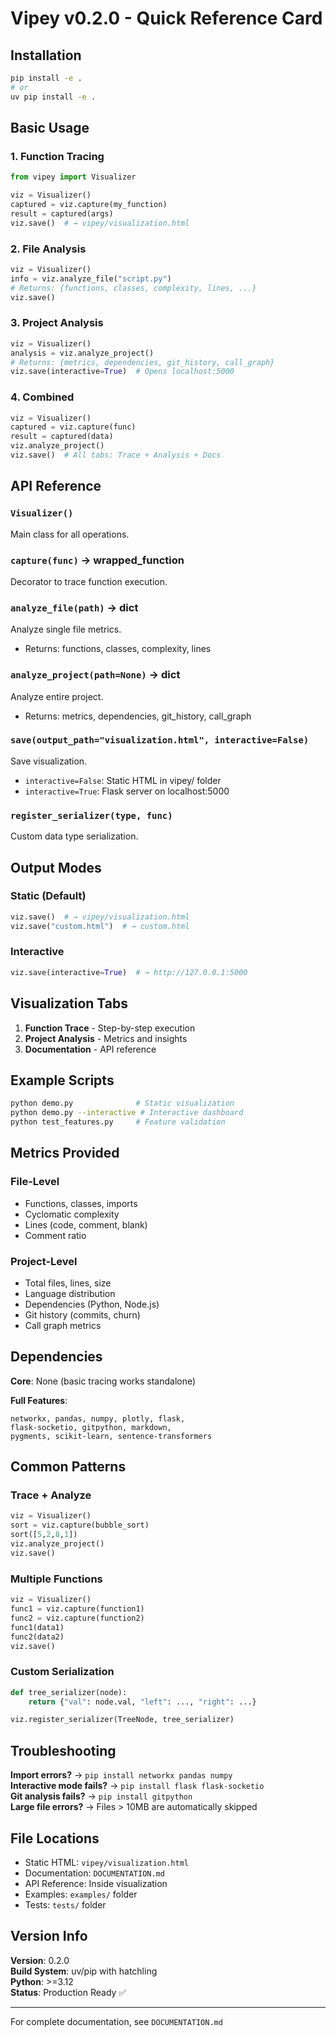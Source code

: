 # Vipey v0.2.0 - Quick Reference Card

## Installation
```bash
pip install -e .
# or
uv pip install -e .
```

## Basic Usage

### 1. Function Tracing
```python
from vipey import Visualizer

viz = Visualizer()
captured = viz.capture(my_function)
result = captured(args)
viz.save()  # → vipey/visualization.html
```

### 2. File Analysis
```python
viz = Visualizer()
info = viz.analyze_file("script.py")
# Returns: {functions, classes, complexity, lines, ...}
viz.save()
```

### 3. Project Analysis
```python
viz = Visualizer()
analysis = viz.analyze_project()
# Returns: {metrics, dependencies, git_history, call_graph}
viz.save(interactive=True)  # Opens localhost:5000
```

### 4. Combined
```python
viz = Visualizer()
captured = viz.capture(func)
result = captured(data)
viz.analyze_project()
viz.save()  # All tabs: Trace + Analysis + Docs
```

## API Reference

### `Visualizer()`
Main class for all operations.

### `capture(func)` → wrapped_function
Decorator to trace function execution.

### `analyze_file(path)` → dict
Analyze single file metrics.
- Returns: functions, classes, complexity, lines

### `analyze_project(path=None)` → dict
Analyze entire project.
- Returns: metrics, dependencies, git_history, call_graph

### `save(output_path="visualization.html", interactive=False)`
Save visualization.
- `interactive=False`: Static HTML in vipey/ folder
- `interactive=True`: Flask server on localhost:5000

### `register_serializer(type, func)`
Custom data type serialization.

## Output Modes

### Static (Default)
```python
viz.save()  # → vipey/visualization.html
viz.save("custom.html")  # → custom.html
```

### Interactive
```python
viz.save(interactive=True)  # → http://127.0.0.1:5000
```

## Visualization Tabs

1. **Function Trace** - Step-by-step execution
2. **Project Analysis** - Metrics and insights
3. **Documentation** - API reference

## Example Scripts

```bash
python demo.py              # Static visualization
python demo.py --interactive # Interactive dashboard
python test_features.py     # Feature validation
```

## Metrics Provided

### File-Level
- Functions, classes, imports
- Cyclomatic complexity
- Lines (code, comment, blank)
- Comment ratio

### Project-Level
- Total files, lines, size
- Language distribution
- Dependencies (Python, Node.js)
- Git history (commits, churn)
- Call graph metrics

## Dependencies

**Core**: None (basic tracing works standalone)

**Full Features**:
```
networkx, pandas, numpy, plotly, flask, 
flask-socketio, gitpython, markdown, 
pygments, scikit-learn, sentence-transformers
```

## Common Patterns

### Trace + Analyze
```python
viz = Visualizer()
sort = viz.capture(bubble_sort)
sort([5,2,8,1])
viz.analyze_project()
viz.save()
```

### Multiple Functions
```python
viz = Visualizer()
func1 = viz.capture(function1)
func2 = viz.capture(function2)
func1(data1)
func2(data2)
viz.save()
```

### Custom Serialization
```python
def tree_serializer(node):
    return {"val": node.val, "left": ..., "right": ...}

viz.register_serializer(TreeNode, tree_serializer)
```

## Troubleshooting

**Import errors?** → `pip install networkx pandas numpy`  
**Interactive mode fails?** → `pip install flask flask-socketio`  
**Git analysis fails?** → `pip install gitpython`  
**Large file errors?** → Files > 10MB are automatically skipped

## File Locations

- Static HTML: `vipey/visualization.html`
- Documentation: `DOCUMENTATION.md`
- API Reference: Inside visualization
- Examples: `examples/` folder
- Tests: `tests/` folder

## Version Info

**Version**: 0.2.0  
**Build System**: uv/pip with hatchling  
**Python**: >=3.12  
**Status**: Production Ready ✅

---

For complete documentation, see `DOCUMENTATION.md`

